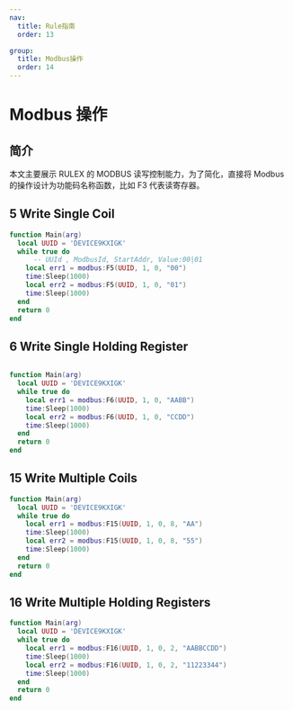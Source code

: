 ```yaml
---
nav:
  title: Rule指南
  order: 13

group:
  title: Modbus操作
  order: 14
---
```


# Modbus 操作

## 简介

本文主要展示 RULEX 的 MODBUS 读写控制能力，为了简化，直接将 Modbus 的操作设计为功能码名称函数，比如 F3 代表读寄存器。

## 5 Write Single Coil

```lua
function Main(arg)
  local UUID = 'DEVICE9KXIGK'
  while true do
      -- UUId , ModbusId, StartAddr, Value:00|01
    local err1 = modbus:F5(UUID, 1, 0, "00")
    time:Sleep(1000)
    local err2 = modbus:F5(UUID, 1, 0, "01")
    time:Sleep(1000)
  end
  return 0
end
```

## 6 Write Single Holding Register

```lua

function Main(arg)
  local UUID = 'DEVICE9KXIGK'
  while true do
    local err1 = modbus:F6(UUID, 1, 0, "AABB")
    time:Sleep(1000)
    local err2 = modbus:F6(UUID, 1, 0, "CCDD")
    time:Sleep(1000)
  end
  return 0
end
```

## 15 Write Multiple Coils

```lua
function Main(arg)
  local UUID = 'DEVICE9KXIGK'
  while true do
    local err1 = modbus:F15(UUID, 1, 0, 8, "AA")
    time:Sleep(1000)
    local err2 = modbus:F15(UUID, 1, 0, 8, "55")
    time:Sleep(1000)
  end
  return 0
end
```

## 16 Write Multiple Holding Registers

```lua
function Main(arg)
  local UUID = 'DEVICE9KXIGK'
  while true do
    local err1 = modbus:F16(UUID, 1, 0, 2, "AABBCCDD")
    time:Sleep(1000)
    local err2 = modbus:F16(UUID, 1, 0, 2, "11223344")
    time:Sleep(1000)
  end
  return 0
end
```
